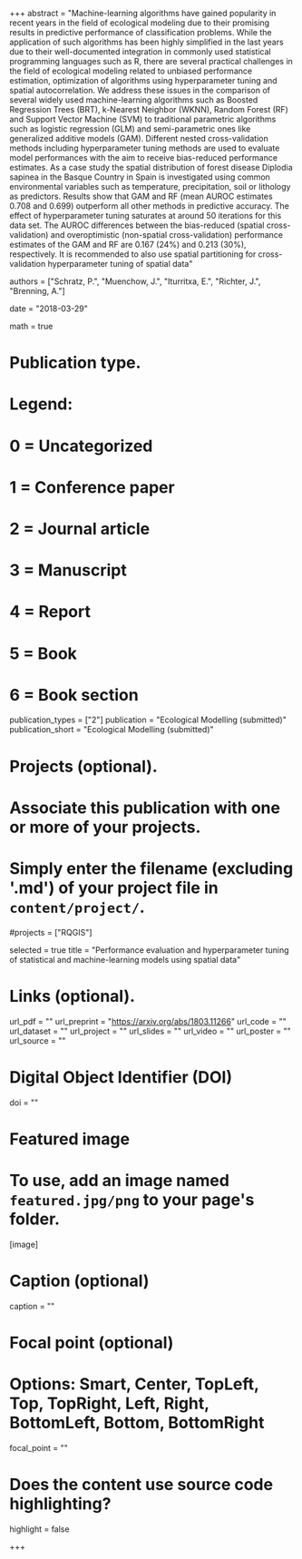 +++
abstract = "Machine-learning algorithms have gained popularity in recent years in the field of ecological modeling due to their promising results in predictive performance of classification problems. While the application of such algorithms has been highly simplified in the last years due to their well-documented integration in commonly used statistical programming languages such as R, there are several practical challenges in the field of ecological modeling related to unbiased performance estimation, optimization of algorithms using hyperparameter tuning and spatial autocorrelation. We address these issues in the comparison of several widely used machine-learning algorithms such as Boosted Regression Trees (BRT), k-Nearest Neighbor (WKNN), Random Forest (RF) and Support Vector Machine (SVM) to traditional parametric algorithms such as logistic regression (GLM) and semi-parametric ones like generalized additive models (GAM). Different nested cross-validation methods including hyperparameter tuning methods are used to evaluate model performances with the aim to receive bias-reduced performance estimates. As a case study the spatial distribution of forest disease Diplodia sapinea in the Basque Country in Spain is investigated using common environmental variables such as temperature, precipitation, soil or lithology as predictors. Results show that GAM and RF (mean AUROC estimates 0.708 and 0.699) outperform all other methods in predictive accuracy. The effect of hyperparameter tuning saturates at around 50 iterations for this data set. The AUROC differences between the bias-reduced (spatial cross-validation) and overoptimistic (non-spatial cross-validation) performance estimates of the GAM and RF are 0.167 (24%) and 0.213 (30%), respectively. It is recommended to also use spatial partitioning for cross-validation hyperparameter tuning of spatial data"

authors = ["Schratz, P.", "Muenchow, J.", "Iturritxa, E.", "Richter, J.", "Brenning, A."]

date = "2018-03-29"

math = true

# Publication type.
# Legend:
# 0 = Uncategorized
# 1 = Conference paper
# 2 = Journal article
# 3 = Manuscript
# 4 = Report
# 5 = Book
# 6 = Book section
publication_types = ["2"]
publication = "Ecological Modelling (submitted)"
publication_short = "Ecological Modelling (submitted)"

# Projects (optional).
#   Associate this publication with one or more of your projects.
#   Simply enter the filename (excluding '.md') of your project file in `content/project/`.
#projects = ["RQGIS"]

selected = true
title = "Performance evaluation and hyperparameter tuning of statistical and machine-learning models using spatial data"

# Links (optional).
url_pdf = ""
url_preprint = "https://arxiv.org/abs/1803.11266"
url_code = ""
url_dataset = ""
url_project = ""
url_slides = ""
url_video = ""
url_poster = ""
url_source = ""

# Digital Object Identifier (DOI)
doi = ""

# Featured image
# To use, add an image named `featured.jpg/png` to your page's folder. 
[image]
  # Caption (optional)
  caption = ""

  # Focal point (optional)
  # Options: Smart, Center, TopLeft, Top, TopRight, Left, Right, BottomLeft, Bottom, BottomRight
  focal_point = ""

# Does the content use source code highlighting?
highlight = false

+++

